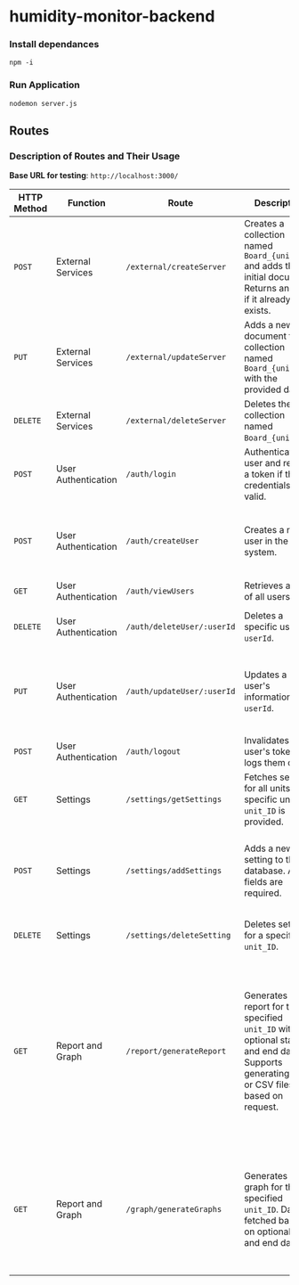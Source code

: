 # humidity-monitor-backend

### Install dependances
```
npm -i
```
### Run Application
```
nodemon server.js
```
## Routes

### Description of Routes and Their Usage
**Base URL for testing**: `http://localhost:3000/`

| HTTP Method | Function              | Route                             | Description                                                                                         | Parameters                                                                                                                                                                                                                                                                     | Payload (JSON)                                                                                                                                                                                                                                               |
|-------------|-----------------------|-----------------------------------|-----------------------------------------------------------------------------------------------------|--------------------------------------------------------------------------------------------------------------------------------------------------------------------------------------------------------------------------------------------------------------------------------|---------------------------------------------------------------------------------------------------------------------------------------------------------------------------------------------------------------------------------------------------------------|
| `POST`      | External Services     | `/external/createServer`          | Creates a collection named `Board_{unit_ID}` and adds the initial document. Returns an error if it already exists.                      | `unit_ID` (required in body)                                                                                                                                                                                                                                                  | `{ "unit_ID": 1, "t": 40, "h": 10, "w": 930, "eb": 11, "ups": 1, "x": 5, "y": 10 }`                                                                                                                                                                           |
| `PUT`       | External Services     | `/external/updateServer`          | Adds a new document to the collection named `Board_{unit_ID}` with the provided data.                                                    | `unit_ID` (required in query)                                                                                                                                                                                                                                                 | `{ "t": 45, "h": 15, "w": 950, "eb": 12, "ups": 1, "x": 6, "y": 12 }`                                                                                                                                                                                        |
| `DELETE`    | External Services     | `/external/deleteServer`          | Deletes the collection named `Board_{unit_ID}`.                                                                                          | `unit_ID` (required in query)                                                                                                                                                                                                                                                 | None                                                                                                                                                                                                                                                         |
| `POST`      | User Authentication   | `/auth/login`                     | Authenticates a user and returns a token if the credentials are valid.                                                                   | None                                                                                                                                                                                                                                                                           | `{ "username": "user1", "password": "password123" }`                                                                                                                                                                                                         |
| `POST`      | User Authentication   | `/auth/createUser`                | Creates a new user in the system.                                                                                                         | None                                                                                                                                                                                                                                                                           | `{ "user_ID": "u123", "username": "newuser", "password": "pass123", "emailId": "user@example.com", "phoneNo": "1234567890", "role": "admin" }`                                                                                                               |
| `GET`       | User Authentication   | `/auth/viewUsers`                 | Retrieves a list of all users.                                                                                                           | None                                                                                                                                                                                                                                                                           | None                                                                                                                                                                                                                                                         |
| `DELETE`    | User Authentication   | `/auth/deleteUser/:userId`        | Deletes a specific user by `userId`.                                                                                                     | `userId` (required as path parameter)                                                                                                                                                                                                                                         | None                                                                                                                                                                                                                                                         |
| `PUT`       | User Authentication   | `/auth/updateUser/:userId`        | Updates a user's information by `userId`.                                                                                                | `userId` (required as path parameter)                                                                                                                                                                                                                                         | `{ "username": "updatedUser", "password": "updatedPass", "emailId": "updated@example.com", "phoneNo": "9876543210", "role": "admin" }`                                                                                                                       |
| `POST`      | User Authentication   | `/auth/logout`                    | Invalidates the user's token and logs them out.                                                                                          | None                                                                                                                                                                                                                                                                           | `{ "token": "valid.jwt.token" }`                                                                                                                                                                                                                             |
| `GET`       | Settings              | `/settings/getSettings`           | Fetches settings for all units or a specific unit if `unit_ID` is provided.                                                              | `unit_ID` (optional as query parameter)                                                                                                                                                                                                                                       | None                                                                                                                                                                                                                                                         |
| `POST`      | Settings              | `/settings/addSettings`           | Adds a new setting to the database. All fields are required.                                                                              | None                                                                                                                                                                                                                                                                           | `{ "unit_ID": 1, "humidity_high": 80, "humidity_low": 20, "temp_high": 40, "temp_low": 10, "water_level_high": 500, "water_level_low": 50 }`                                                                                                                  |
| `DELETE`    | Settings              | `/settings/deleteSetting`         | Deletes settings for a specific `unit_ID`.                                                                                               | `unit_ID` (required as query parameter)                                                                                                                                                                                                                                       | None                                                                                                                                                                                                                                                         |
| `GET`       | Report and Graph      | `/report/generateReport`          | Generates a report for the specified `unit_ID` with optional start and end dates. Supports generating PDF or CSV files based on request. | `unit_ID` (required as query parameter), `start_date` (optional as query parameter), `end_date` (optional as query parameter), `format` (`pdf` or `csv`, required as query parameter)                                                                                         | None                                                                                                                                                                                                                                                         |
| `GET`       | Report and Graph      | `/graph/generateGraphs`           | Generates a graph for the specified `unit_ID`. Data is fetched based on optional start and end dates.                                    | `unit_ID` (required as query parameter), `start_date` (optional as query parameter), `end_date` (optional as query parameter)                                                                                                                                                 | None                                                                                                                                                                                                                                                         |


